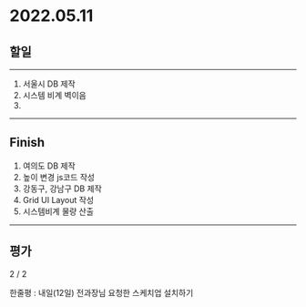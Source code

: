 # 2022.05.11

## 할일

------

1. 서울시 DB 제작
2. 시스템 비계 벽이음
3. 







------

## Finish

1. 여의도 DB 제작
2. 높이 변경 js코드 작성
3. 강동구, 강남구 DB 제작
4. Grid UI Layout 작성
5. 시스템비계 물량 산출


------

## 평가

  2 / 2

한줄평 : 내일(12일) 전과장님 요청한 스케치업 설치하기